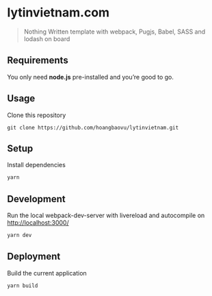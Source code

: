 lytinvietnam.com
===========

> Nothing Written template with webpack, Pugjs, Babel, SASS and lodash on board

## Requirements
You only need <b>node.js</b> pre-installed and you’re good to go. 

## Usage
Clone this repository
```
git clone https://github.com/hoangbaovu/lytinvietnam.git
```

## Setup
Install dependencies
```sh
yarn
```

## Development
Run the local webpack-dev-server with livereload and autocompile on [http://localhost:3000/](http://localhost:3000/)
```sh
yarn dev
```
## Deployment
Build the current application
```sh
yarn build
```